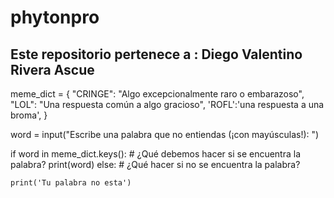 # phytonpro
## Este repositorio pertenece a : Diego Valentino Rivera Ascue
meme_dict = {
            "CRINGE": "Algo excepcionalmente raro o embarazoso",
            "LOL": "Una respuesta común a algo gracioso",
            'ROFL':'una respuesta a una broma',
            }

word = input("Escribe una palabra que no entiendas (¡con mayúsculas!): ")

if word in meme_dict.keys():
    # ¿Qué debemos hacer si se encuentra la palabra?
    print(word)
else:
    # ¿Qué hacer si no se encuentra la palabra?

    print('Tu palabra no esta')
